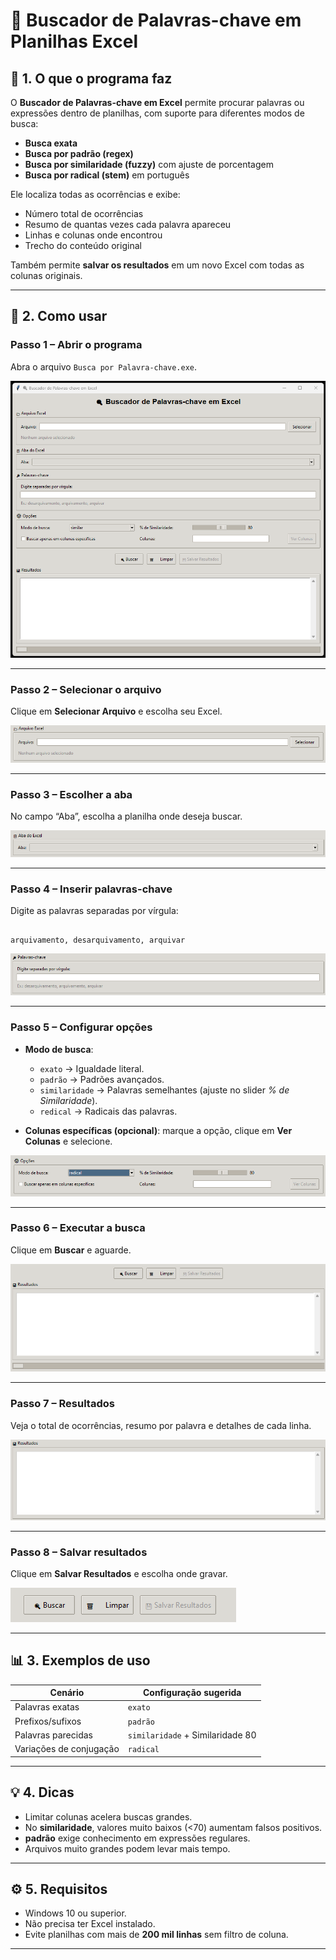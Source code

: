 # 📝 Buscador de Palavras-chave em Planilhas Excel

## 📌 1. O que o programa faz
O **Buscador de Palavras-chave em Excel** permite procurar palavras ou expressões dentro de planilhas, com suporte para diferentes modos de busca:

- **Busca exata**  
- **Busca por padrão (regex)**  
- **Busca por similaridade (fuzzy)** com ajuste de porcentagem  
- **Busca por radical (stem)** em português

Ele localiza todas as ocorrências e exibe:
- Número total de ocorrências  
- Resumo de quantas vezes cada palavra apareceu  
- Linhas e colunas onde encontrou  
- Trecho do conteúdo original  

Também permite **salvar os resultados** em um novo Excel com todas as colunas originais.

---

## 🚀 2. Como usar

### **Passo 1 – Abrir o programa**
Abra o arquivo `Busca por Palavra-chave.exe`.

![Tela inicial](/imagens/tela_inicial.png)

---

### **Passo 2 – Selecionar o arquivo**
Clique em **Selecionar Arquivo** e escolha seu Excel.

![Seleção de arquivo](/imagens/selecionar_arquivo.png)

---

### **Passo 3 – Escolher a aba**
No campo “Aba”, escolha a planilha onde deseja buscar.

![Seleção de aba](/imagens/selecionar_aba.png)

---

### **Passo 4 – Inserir palavras-chave**
Digite as palavras separadas por vírgula:
```

arquivamento, desarquivamento, arquivar

```


![Inserindo palavras](/imagens/inserir_palavras.png)

---

### **Passo 5 – Configurar opções**
- **Modo de busca**:
  - `exato` → Igualdade literal.
  - `padrão` → Padrões avançados.
  - `similaridade` → Palavras semelhantes (ajuste no slider *% de Similaridade*).
  - `redical` → Radicais das palavras.

- **Colunas específicas (opcional)**: marque a opção, clique em **Ver Colunas** e selecione.

![Opções avançadas](/imagens/opcoes_busca.png)

---

### **Passo 6 – Executar a busca**
Clique em **Buscar** e aguarde.

![Progresso da busca](/imagens/busca_em_andamento.png)

---

### **Passo 7 – Resultados**
Veja o total de ocorrências, resumo por palavra e detalhes de cada linha.

![Resultados](/imagens/resultados_busca.png)

---

### **Passo 8 – Salvar resultados**
Clique em **Salvar Resultados** e escolha onde gravar.

![Salvar resultados](/imagens/salvar_resultados.png)

---

## 📊 3. Exemplos de uso

| Cenário | Configuração sugerida |
|---------|-----------------------|
| Palavras exatas | `exato` |
| Prefixos/sufixos | `padrão` |
| Palavras parecidas | `similaridade` + Similaridade 80 |
| Variações de conjugação | `radical` |

---

## 💡 4. Dicas
- Limitar colunas acelera buscas grandes.  
- No **similaridade**, valores muito baixos (<70) aumentam falsos positivos.  
- **padrão** exige conhecimento em expressões regulares.  
- Arquivos muito grandes podem levar mais tempo.

---

## ⚙️ 5. Requisitos
- Windows 10 ou superior.  
- Não precisa ter Excel instalado.  
- Evite planilhas com mais de **200 mil linhas** sem filtro de coluna.

---